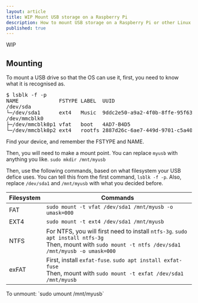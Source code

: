 ```yaml
---
layout: article
title: WIP Mount USB storage on a Raspberry Pi
description: How to mount USB storage on a Raspberry Pi or other Linux device from the terminal.
published: true
---
```

WIP
## Mounting
To mount a USB drive so that the OS can use it, first, you need to know what it is recognised as.
<pre>$ lsblk -f -p
NAME             FSTYPE LABEL  UUID                                 FSAVAIL FSUSE% MOUNTPOINT
/dev/sda                                                                           
└─/dev/sda1      ext4   Music  9ddc2e50-a9a2-4f0b-8ffe-95f6340b6a87    4.6G    31% 
/dev/mmcblk0                                                                       
├─/dev/mmcblk0p1 vfat   boot   4AD7-B4D5                             198.3M    21% /boot
└─/dev/mmcblk0p2 ext4   rootfs 2887d26c-6ae7-449d-9701-c5a4018755b0    8.8G    66% /
</pre>
Find your device, and remember the FSTYPE and NAME.

Then, you will need to make a mount point. You can replace `myusb` with anything you like.
```sudo mkdir /mnt/myusb```


Then, use the following commands, based on what filesystem your USB defice uses. You can tell this from the first command, `lsblk -f -p`. Also, replace `/dev/sda1` and `/mnt/myusb` with what you decided before.
<div class="tg-wrap"><table>
<thead>
  <tr>
    <th>Filesystem</th>
    <th>Commands</th>
  </tr>
</thead>
<tbody>
  <tr>
    <td>FAT</td>
    <td><code>sudo mount -t vfat /dev/sda1 /mnt/myusb -o umask=000</code></td>
  </tr>
  <tr>
    <td>EXT4</td>
    <td><code>sudo mount -t ext4 /dev/sda1 /mnt/myusb</code></td>
  </tr>
  <tr>
    <td>NTFS</td>
    <td>For NTFS, you will first need to install <code>ntfs-3g</code>. <code>sudo apt install ntfs-3g</code><br>Then, mount with <code>sudo mount -t ntfs /dev/sda1 /mnt/myusb -o umask=000</code></td>
  </tr>
  <tr>
    <td>exFAT</td>
    <td>First, install <code>exfat-fuse</code>. <code>sudo apt install exfat-fuse</code><br>Then, mount with <code>sudo mount -t exfat /dev/sda1 /mnt/myusb</code></td>
  </tr>
</tbody>
</table></div>
To unmount: 
`sudo umount /mnt/myusb`

